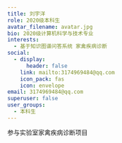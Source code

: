 ```yaml
---
title: 刘宇洋
role: 2020级本科生
avatar_filename: avatar.jpg
bio: 2020级计算机科学与技术专业
interests:
  - 基于知识图谱问答系统 家禽疾病诊断
social:
  - display:
      header: false
    link: mailto:3174969484@qq.com
    icon_pack: fas
    icon: envelope
email: 3174969484@qq.com
superuser: false
user_groups:
  - 本科生
---
```

参与实验室家禽疾病诊断项目
